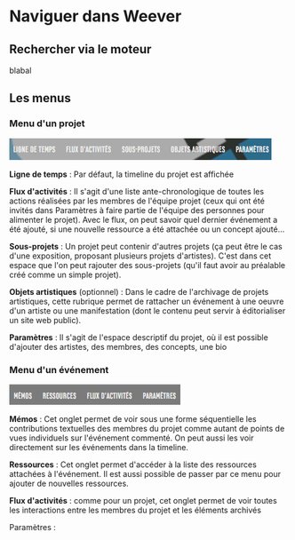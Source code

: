 # Naviguer dans Weever

## Rechercher via le moteur

blabal

## Les menus

### Menu d'un projet

![](../.gitbook/assets/image%20%286%29.png)

**Ligne de temps** :  Par défaut, la timeline du projet est affichée

**Flux d'activités** : Il s'agit d'une liste ante-chronologique de toutes les actions réalisées par les membres de l'équipe projet \(ceux qui ont été invités dans Paramètres à faire partie de l'équipe des personnes pour alimenter le projet\). Avec le flux, on peut savoir quel dernier événement a été ajouté, si une nouvelle ressource a été attachée ou un concept ajouté...

**Sous-projets** : Un projet peut contenir d'autres projets \(ça peut être le cas d'une exposition, proposant plusieurs projets d'artistes\). C'est dans cet espace que l'on peut rajouter des sous-projets \(qu'il faut avoir au préalable créé comme un simple projet\).

**Objets artistiques** \(optionnel\) :  Dans le cadre de l'archivage de projets artistiques, cette rubrique permet de rattacher un événement à une oeuvre d'un artiste ou une manifestation \(dont le contenu peut servir à éditorialiser un site web public\).

**Paramètres** : Il s'agit de l'espace descriptif du projet, où il est possible d'ajouter des artistes, des membres, des concepts, une bio

### Menu d'un événement

![](../.gitbook/assets/image%20%2823%29.png)

**Mémos** : Cet onglet permet de voir sous une forme séquentielle les contributions textuelles des membres du projet comme autant de points de vues individuels sur l'événement commenté. On peut aussi les voir directement sur les événements dans la timeline.

**Ressources** : Cet onglet permet d'accéder à la liste des ressources attachées à l'événement. Il est aussi possible de passer par ce menu pour ajouter de nouvelles ressources.

**Flux d'activités** : comme pour un projet, cet onglet permet de voir toutes les interactions entre les membres du projet et les éléments archivés

Paramètres : 



